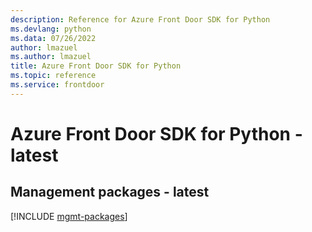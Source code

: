 ```yaml
---
description: Reference for Azure Front Door SDK for Python
ms.devlang: python
ms.data: 07/26/2022
author: lmazuel
ms.author: lmazuel
title: Azure Front Door SDK for Python
ms.topic: reference
ms.service: frontdoor
---
```

# Azure Front Door SDK for Python - latest

## Management packages - latest
[!INCLUDE [mgmt-packages](front-door-mgmt-index.md)]
